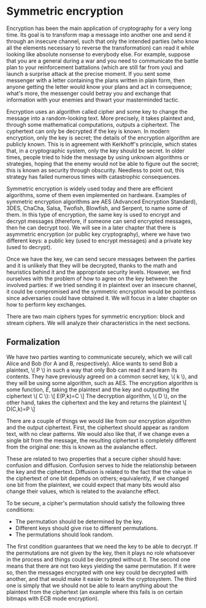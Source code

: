 # Symmetric encryption

Encryption has been the main application of cryptography for a very long time. Its goal is to transform map a message into another one and send it through an insecure channel, such that only the intended parties (who know all the elements necessary to reverse the transformation) can read it while looking like absolute nonsense to everybody else. For example, suppose that you are a general during a war and you need to communicate the battle plan to your reinforcement battalions (which are still far from you) and launch a surprise attack at the precise moment. If you sent some messenger with a letter containing the plans written in plain form, then anyone getting the letter would know your plans and act in consequence; what's more, the messenger could betray you and exchange that information with your enemies and thwart your masterminded tactic.

Encryption uses an algorithm called cipher and some key to change the message into a random-looking text. More precisely, it takes plaintext and, through some mathematical computations, outputs a ciphertext. The cyphertext can only be decrypted if the key is known. In modern encryption, only the key is secret; the details of the encryption algorithm are publicly known. This is in agreement with Kerkhoff's principle, which states that, in a cryptographic system, only the key should be secret. In older times, people tried to hide the message by using unknown algorithms or strategies, hoping that the enemy would not be able to figure out the secret; this is known as security through obscurity. Needless to point out, this strategy has failed numerous times with catastrophic consequences.

Symmetric encryption is widely used today and there are efficient algorithms, some of them even implemented on hardware. Examples of symmetric encryption algorithms are AES (Advanced Encryption Standard), 3DES, ChaCha, Salsa, Twofish, Blowfish, and Serpent, to name some of them. In this type of encryption, the same key is used to encrypt and decrypt messages (therefore, if someone can send encrypted messages, then he can decrypt too). We will see in a later chapter that there is asymmetric encryption (or public key cryptography), where we have two different keys: a public key (used to encrypt messages) and a private key (used to decrypt).

Once we have the key, we can send secure messages between the parties and it is unlikely that they will be decrypted, thanks to the math and heuristics behind it and the appropriate security levels. However, we find ourselves with the problem of how to agree on the key between the involved parties: if we tried sending it in plaintext over an insecure channel, it could be compromised and the symmetric encryption would be pointless since adversaries could have obtained it. We will focus in a later chapter on how to perform key exchanges.

There are two main ciphers types for symmetric encryption: block and stream ciphers. We will analyze their characteristics in the next sections.

## Formalization

We have two parties wanting to communicate securely, which we will call Alice and Bob (for A and B, respectively). Alice wants to send Bob a plaintext, \\( P \\) in such a way that only Bob can read it and learn its contents. They have previously agreed on a common secret key, \\( k \\), and they will be using some algorithm, such as AES. The encryption algorithm is some function, $E$, taking the plaintext and the key and outputting the ciphertext \\( C \\):
\\[ E(P,k)=C \\]
The decryption algorithm, \\( D \\), on the other hand, takes the ciphertext and the key and returns the plaintext
\\[ D(C,k)=P \\]

There are a couple of things we would like from our encryption algorithm and the output ciphertext. First, the ciphertext should appear as random text, with no clear patterns. We would also like that, if we change even a single bit from the message, the resulting ciphertext is completely different from the original one: this is known as the avalanche effect. 

These are related to two properties that a secure cipher should have: confusion and diffusion. Confusion serves to hide the relationship between the key and the ciphertext. Diffusion is related to the fact that the value in the ciphertext of one bit depends on others; equivalently, if we changed one bit from the plaintext, we could expect that many bits would also change their values, which is related to the avalanche effect.

To be secure, a cipher's permutation should satisfy the following three conditions:
* The permutation should be determined by the key.
* Different keys should give rise to different permutations.
* The permutations should look random.

The first condition guarantees that we need the key to be able to decrypt. If the permutations are not given by the key, then it plays no role whatsoever in the process and things could be decrypted without it. The second one means that there are not two keys yielding the same permutation. If it were so, then the messages encrypted with one key could be decrypted with another, and that would make it easier to break the cryptosystem. The third one is simply that we should not be able to learn anything about the plaintext from the ciphertext (an example where this fails is on certain bitmaps with ECB mode encryption).
